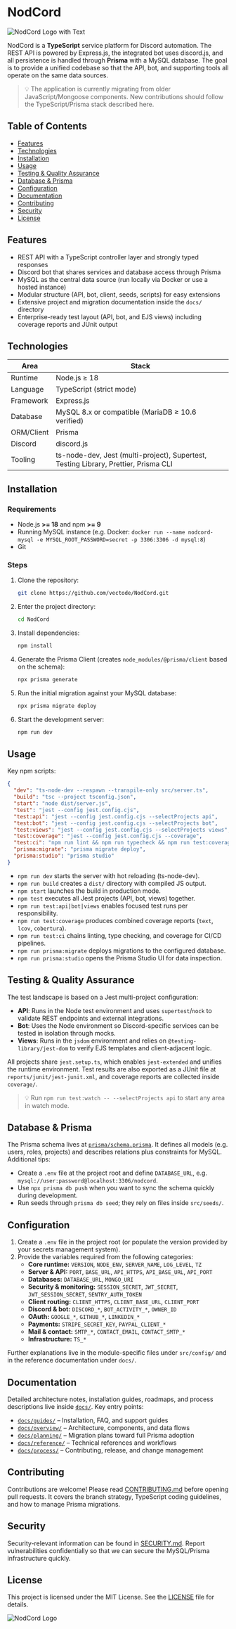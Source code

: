 # NodCord

![NodCord Logo with Text](https://github.com/user-attachments/assets/f13e96c2-4dff-48f9-8da0-c2acfd49c09b)

NodCord is a **TypeScript** service platform for Discord automation. The REST API is powered by Express.js, the integrated bot uses discord.js, and all persistence is handled through **Prisma** with a MySQL database. The goal is to provide a unified codebase so that the API, bot, and supporting tools all operate on the same data sources.

> 💡 The application is currently migrating from older JavaScript/Mongoose components. New contributions should follow the TypeScript/Prisma stack described here.

## Table of Contents

- [Features](#features)
- [Technologies](#technologies)
- [Installation](#installation)
- [Usage](#usage)
- [Testing & Quality Assurance](#testing--quality-assurance)
- [Database & Prisma](#database--prisma)
- [Configuration](#configuration)
- [Documentation](#documentation)
- [Contributing](#contributing)
- [Security](#security)
- [License](#license)

## Features

- REST API with a TypeScript controller layer and strongly typed responses
- Discord bot that shares services and database access through Prisma
- MySQL as the central data source (run locally via Docker or use a hosted instance)
- Modular structure (API, bot, client, seeds, scripts) for easy extensions
- Extensive project and migration documentation inside the `docs/` directory
- Enterprise-ready test layout (API, bot, and EJS views) including coverage reports and JUnit output

## Technologies

| Area            | Stack                                                                 |
| --------------- | --------------------------------------------------------------------- |
| Runtime         | Node.js ≥ 18                                                          |
| Language        | TypeScript (strict mode)                                             |
| Framework       | Express.js                                                            |
| Database        | MySQL 8.x or compatible (MariaDB ≥ 10.6 verified)                     |
| ORM/Client      | Prisma                                                                |
| Discord         | discord.js                                                            |
| Tooling         | ts-node-dev, Jest (multi-project), Supertest, Testing Library, Prettier, Prisma CLI |

## Installation

### Requirements

- Node.js **>= 18** and npm **>= 9**
- Running MySQL instance (e.g. Docker: `docker run --name nodcord-mysql -e MYSQL_ROOT_PASSWORD=secret -p 3306:3306 -d mysql:8`)
- Git

### Steps

1. Clone the repository:
   ```bash
   git clone https://github.com/vectode/NodCord.git
   ```
2. Enter the project directory:
   ```bash
   cd NodCord
   ```
3. Install dependencies:
   ```bash
   npm install
   ```
4. Generate the Prisma Client (creates `node_modules/@prisma/client` based on the schema):
   ```bash
   npx prisma generate
   ```
5. Run the initial migration against your MySQL database:
   ```bash
   npx prisma migrate deploy
   ```
6. Start the development server:
   ```bash
   npm run dev
   ```

## Usage

Key npm scripts:

```json
{
  "dev": "ts-node-dev --respawn --transpile-only src/server.ts",
  "build": "tsc --project tsconfig.json",
  "start": "node dist/server.js",
  "test": "jest --config jest.config.cjs",
  "test:api": "jest --config jest.config.cjs --selectProjects api",
  "test:bot": "jest --config jest.config.cjs --selectProjects bot",
  "test:views": "jest --config jest.config.cjs --selectProjects views",
  "test:coverage": "jest --config jest.config.cjs --coverage",
  "test:ci": "npm run lint && npm run typecheck && npm run test:coverage",
  "prisma:migrate": "prisma migrate deploy",
  "prisma:studio": "prisma studio"
}
```

- `npm run dev` starts the server with hot reloading (ts-node-dev).
- `npm run build` creates a `dist/` directory with compiled JS output.
- `npm start` launches the build in production mode.
- `npm test` executes all Jest projects (API, bot, views) together.
- `npm run test:api|bot|views` enables focused test runs per responsibility.
- `npm run test:coverage` produces combined coverage reports (`text`, `lcov`, `cobertura`).
- `npm run test:ci` chains linting, type checking, and coverage for CI/CD pipelines.
- `npm run prisma:migrate` deploys migrations to the configured database.
- `npm run prisma:studio` opens the Prisma Studio UI for data inspection.

## Testing & Quality Assurance

The test landscape is based on a Jest multi-project configuration:

- **API**: Runs in the Node test environment and uses `supertest`/`nock` to validate REST endpoints and external integrations.
- **Bot**: Uses the Node environment so Discord-specific services can be tested in isolation through mocks.
- **Views**: Runs in the `jsdom` environment and relies on `@testing-library/jest-dom` to verify EJS templates and client-adjacent logic.

All projects share `jest.setup.ts`, which enables `jest-extended` and unifies the runtime environment. Test results are also exported as a JUnit file at `reports/junit/jest-junit.xml`, and coverage reports are collected inside `coverage/`.

> 💡 Run `npm run test:watch -- --selectProjects api` to start any area in watch mode.

## Database & Prisma

The Prisma schema lives at [`prisma/schema.prisma`](./prisma/schema.prisma). It defines all models (e.g. users, roles, projects) and describes relations plus constraints for MySQL. Additional tips:

- Create a `.env` file at the project root and define `DATABASE_URL`, e.g. `mysql://user:password@localhost:3306/nodcord`.
- Use `npx prisma db push` when you want to sync the schema quickly during development.
- Run seeds through `prisma db seed`; they rely on files inside `src/seeds/`.

## Configuration

1. Create a `.env` file in the project root (or populate the version provided by your secrets management system).
2. Provide the variables required from the following categories:
   - **Core runtime:** `VERSION`, `NODE_ENV`, `SERVER_NAME`, `LOG_LEVEL`, `TZ`
   - **Server & API:** `PORT`, `BASE_URL`, `API_HTTPS`, `API_BASE_URL`, `API_PORT`
   - **Databases:** `DATABASE_URL`, `MONGO_URI`
   - **Security & monitoring:** `SESSION_SECRET`, `JWT_SECRET`, `JWT_SESSION_SECRET`, `SENTRY_AUTH_TOKEN`
   - **Client routing:** `CLIENT_HTTPS`, `CLIENT_BASE_URL`, `CLIENT_PORT`
   - **Discord & bot:** `DISCORD_*`, `BOT_ACTIVITY_*`, `OWNER_ID`
   - **OAuth:** `GOOGLE_*`, `GITHUB_*`, `LINKEDIN_*`
   - **Payments:** `STRIPE_SECRET_KEY`, `PAYPAL_CLIENT_*`
   - **Mail & contact:** `SMTP_*`, `CONTACT_EMAIL`, `CONTACT_SMTP_*`
   - **Infrastructure:** `TS_*`

Further explanations live in the module-specific files under `src/config/` and in the reference documentation under `docs/`.

## Documentation

Detailed architecture notes, installation guides, roadmaps, and process descriptions live inside [`docs/`](./docs). Key entry points:

- [`docs/guides/`](./docs/guides) – Installation, FAQ, and support guides
- [`docs/overview/`](./docs/overview) – Architecture, components, and data flows
- [`docs/planning/`](./docs/planning) – Migration plans toward full Prisma adoption
- [`docs/reference/`](./docs/reference) – Technical references and workflows
- [`docs/process/`](./docs/process) – Contributing, release, and change management

## Contributing

Contributions are welcome! Please read [CONTRIBUTING.md](./CONTRIBUTING.md) before opening pull requests. It covers the branch strategy, TypeScript coding guidelines, and how to manage Prisma migrations.

## Security

Security-relevant information can be found in [SECURITY.md](./SECURITY.md). Report vulnerabilities confidentially so that we can secure the MySQL/Prisma infrastructure quickly.

## License

This project is licensed under the MIT License. See the [LICENSE](./LICENSE) file for details.

![NodCord Logo](https://imgur.com/dCl3Q6H.png)
